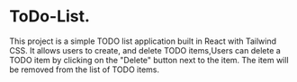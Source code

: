 # ToDo-List.
This project is a simple TODO list application built in React with Tailwind CSS. It allows users to create, and delete TODO items,Users can delete a TODO item by clicking on the "Delete" button next to the item. The item will be removed from the list of TODO items.
